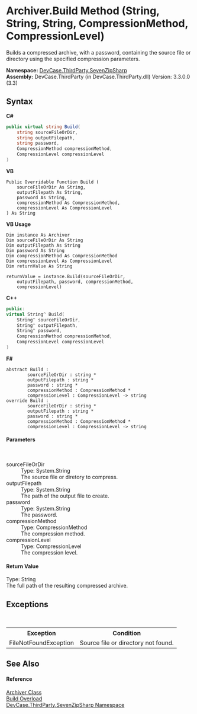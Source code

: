 # Archiver.Build Method (String, String, String, CompressionMethod, CompressionLevel)
 

Builds a compressed archive, with a password, containing the source file or directory using the specified compression parameters.

**Namespace:**&nbsp;<a href="N_DevCase_ThirdParty_SevenZipSharp">DevCase.ThirdParty.SevenZipSharp</a><br />**Assembly:**&nbsp;DevCase.ThirdParty (in DevCase.ThirdParty.dll) Version: 3.3.0.0 (3.3)

## Syntax

**C#**<br />
``` C#
public virtual string Build(
	string sourceFileOrDir,
	string outputFilepath,
	string password,
	CompressionMethod compressionMethod,
	CompressionLevel compressionLevel
)
```

**VB**<br />
``` VB
Public Overridable Function Build ( 
	sourceFileOrDir As String,
	outputFilepath As String,
	password As String,
	compressionMethod As CompressionMethod,
	compressionLevel As CompressionLevel
) As String
```

**VB Usage**<br />
``` VB Usage
Dim instance As Archiver
Dim sourceFileOrDir As String
Dim outputFilepath As String
Dim password As String
Dim compressionMethod As CompressionMethod
Dim compressionLevel As CompressionLevel
Dim returnValue As String

returnValue = instance.Build(sourceFileOrDir, 
	outputFilepath, password, compressionMethod, 
	compressionLevel)
```

**C++**<br />
``` C++
public:
virtual String^ Build(
	String^ sourceFileOrDir, 
	String^ outputFilepath, 
	String^ password, 
	CompressionMethod compressionMethod, 
	CompressionLevel compressionLevel
)
```

**F#**<br />
``` F#
abstract Build : 
        sourceFileOrDir : string * 
        outputFilepath : string * 
        password : string * 
        compressionMethod : CompressionMethod * 
        compressionLevel : CompressionLevel -> string 
override Build : 
        sourceFileOrDir : string * 
        outputFilepath : string * 
        password : string * 
        compressionMethod : CompressionMethod * 
        compressionLevel : CompressionLevel -> string 
```


#### Parameters
&nbsp;<dl><dt>sourceFileOrDir</dt><dd>Type: System.String<br />The source file or diretory to compress.</dd><dt>outputFilepath</dt><dd>Type: System.String<br />The path of the output file to create.</dd><dt>password</dt><dd>Type: System.String<br />The password.</dd><dt>compressionMethod</dt><dd>Type: CompressionMethod<br />The compression method.</dd><dt>compressionLevel</dt><dd>Type: CompressionLevel<br />The compression level.</dd></dl>

#### Return Value
Type: String<br />The full path of the resulting compressed archive.

## Exceptions
&nbsp;<table><tr><th>Exception</th><th>Condition</th></tr><tr><td>FileNotFoundException</td><td>Source file or directory not found.</td></tr></table>

## See Also


#### Reference
<a href="T_DevCase_ThirdParty_SevenZipSharp_Archiver">Archiver Class</a><br /><a href="Overload_DevCase_ThirdParty_SevenZipSharp_Archiver_Build">Build Overload</a><br /><a href="N_DevCase_ThirdParty_SevenZipSharp">DevCase.ThirdParty.SevenZipSharp Namespace</a><br />